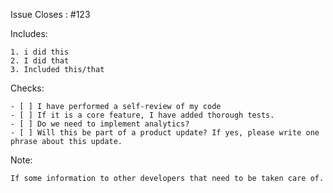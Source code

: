 Issue Closes : #123

Includes: 

    1. i did this
    2. I did that
    3. Included this/that

Checks:

    - [ ] I have performed a self-review of my code
    - [ ] If it is a core feature, I have added thorough tests.
    - [ ] Do we need to implement analytics?
    - [ ] Will this be part of a product update? If yes, please write one phrase about this update.


    
Note:
    
    If some information to other developers that need to be taken care of.
